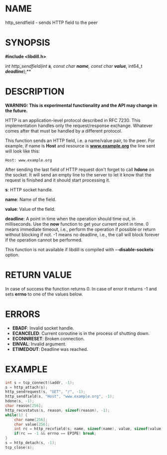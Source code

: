 # NAME

http_sendfield - sends HTTP field to the peer

# SYNOPSIS

**#include &lt;libdill.h>**

**int http_sendfield(int **_s_**, const char* **_name_**, const char* **_value_**, int64_t **_deadline_**);**

# DESCRIPTION

**WARNING: This is experimental functionality and the API may change in the future.**

HTTP is an application-level protocol described in RFC 7230. This implementation handles only the request/response exchange. Whatever comes after that must be handled by a different protocol.

This function sends an HTTP field, i.e. a name/value pair, to the peer. For example, if name is **Host** and resource is **www.example.org** the line sent will look like this:

```
Host: www.example.org
```

After sending the last field of HTTP request don't forget to call **hdone** on the socket. It will send an empty line to the server to let it know that the request is finished and it should start processing it.

**s**: HTTP socket handle.

**name**: Name of the field.

**value**: Value of the field.

**deadline**: A point in time when the operation should time out, in milliseconds. Use the **now** function to get your current point in time. 0 means immediate timeout, i.e., perform the operation if possible or return without blocking if not. -1 means no deadline, i.e., the call will block forever if the operation cannot be performed.


This function is not available if libdill is compiled with **--disable-sockets** option.

# RETURN VALUE

In case of success the function returns 0. In case of error it returns -1 and sets **errno** to one of the values below.

# ERRORS

* **EBADF**: Invalid socket handle.
* **ECANCELED**: Current coroutine is in the process of shutting down.
* **ECONNRESET**: Broken connection.
* **EINVAL**: Invalid argument.
* **ETIMEDOUT**: Deadline was reached.

# EXAMPLE

```c
int s = tcp_connect(&addr, -1);
s = http_attach(s);
http_sendrequest(s, "GET", "/", -1);
http_sendfield(s, "Host", "www.example.org", -1);
hdone(s, -1);
char reason[256];
http_recvstatus(s, reason, sizeof(reason), -1);
while(1) {
    char name[256];
    char value[256];
    int rc = http_recvfield(s, name, sizeof(name), value, sizeof(value), -1);
    if(rc == -1 && errno == EPIPE) break;
}
s = http_detach(s, -1);
tcp_close(s);
```
